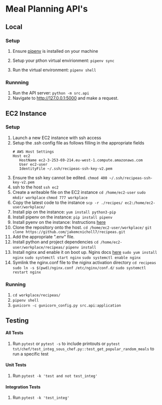 # Meal Planning API's
## Local
### Setup
1. Ensure [pipenv](https://pipenv.pypa.io/en/latest/) is installed on your machine

1. Setup your pthon virtual envirionment:
    `pipenv sync`
1. Run the virtual environment:
    `pipenv shell`

### Runnning

1. Run the API server:
   `python -m src.api`
1. Navigate to http://127.0.0.1:5000 and make a request. 

## EC2 Instance
### Setup
1. Launch a new EC2 instance with ssh access
1. Setup the .ssh config file as follows filling in the appropriate fields
   ```
   # AWS Host Settings
   Host ec2
      HostName ec2-3-253-69-214.eu-west-1.compute.amazonaws.com
      User ec2-user
      IdentityFile ~/.ssh/recipeas-ssh-key-v2.pem
   ```
1. Ensure the ssh key cannot be edited. 
   `chmod 400 ~/.ssh/recipeas-ssh-key-v2.pem`
1. ssh to the host
   `ssh ec2`
1. Create a writeable file on the EC2 instance
   `cd /home/ec2-user`
   `sudo mkdir workplace`
   `chmod 777 workplace`
1. Copy the latest code to the instance
   `scp -r ./recipes/ ec2:/home/ec2-user/workplace/`
1. Install pip on the instance:
   `yum install python3-pip`
1. Install pipenv on the instance:
   `pip install pipenv`
1. Install pyenv on the instance:
   Instructions [here](https://gist.github.com/trongnghia203/9cc8157acb1a9faad2de95c3175aa875)
1. Clone the repository onto the host.
   `cd /home/ec2-user/workplace/`
   `git clone https://github.com/jakemcnicholl7/recipeas.git`
1. Add the appropriate ".env" file.
1. Install python and project dependencies
   `cd /home/ec2-user/workplace/recipeas/`
   `pipenv install`
1. Install nginx and enable it on boot up. Ngins docs [here](https://nginx.org/en/docs/beginners_guide.html#proxy)
   `sudo yum install nginx`
   `sudo systemctl start nginx`
   `sudo systemctl enable nginx`
1. Symlink the nginx.conf file to the niginx activation directory 
   `cd recipeas`
   `sudo ln -s $(pwd)/nginx.conf /etc/nginx/conf.d/`
   `sudo systemctl restart nginx`

### Running 
1. `cd workplace/recipeas/`
1. `pipenv shell`
1. `gunicorn -c gunicorn_config.py src.api:application`

## Testing

#### All Tests
1. Run
   `pytest`
   or
   `pytest -s` to include printouts
   or
   `pytest tst/chef/test_integ_sous_chef.py::test_get_popular_random_meals` to run a specific test

#### Unit Tests

1. Run
   `pytest -k 'test and not test_integ'`

#### Integration Tests

1. Run
    `pytest -k 'test_integ'`